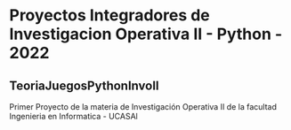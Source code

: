 # Proyectos Integradores de Investigacion Operativa II - Python - 2022
## TeoriaJuegosPythonInvoII
Primer Proyecto de la materia de Investigación Operativa II de la facultad Ingenieria en Informatica - UCASAl
